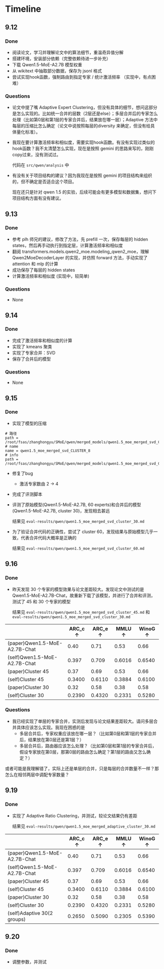 # Timeline
## 9.12
### Done
- 阅读论文，学习并理解论文中的算法细节，重温奇异值分解
- 搭建环境，安装部分依赖（完整依赖待进一步补充）
- 下载 Qwen1.5-MoE-A2.7B 模型权重
- 从 wikitext 中抽取部分数据，保存为 jsonl 格式
- 尝试实现hook函数，强制路由到指定专家 / 统计激活频率 （实现中，有点困难）

### Questions
- 论文中提了嘴 Adaptive Expert Clustering，但没有具体的细节，想问这部分是怎么实现的。比如统一合并的层数（2层还是else）；多层合并后的专家怎么处理（比如第0层和第1层的专家合并后，结果放在哪一层）；Adaptive 方法中每层的压缩比怎么确定（论文中说按照每层的diversity 来确定，但没有给具体量化标准）。

- 我现在要计算激活频率和相似度，需要实现hook函数。有没有实现过类似的hook函数？我不太清楚怎么实现，现在是按照 gemini 的思路来写的，刚刚copy过来，没有测试过。

  代码在 `src/qwen/analysis` 中

- 有没有关于项目结构的建议？因为我现在是按照 gemini 的项目结构来组织的，但不确定是否适合这个项目。

  现在还只是针对 qwen 1.5 的实验，后续可能会有更多模型和数据集，想问下项目结构方面有没有建议。

## 9.13
### Done
- 参考 plh 师兄的建议，修改了方法，先 prefill 一次，保存每层的 hidden states，然后再手动执行到指定层，计算激活频率和相似度
- 翻阅 transformers.models.qwen2_moe.modeling_qwen2_moe，理解 Qwen2MoeDecoderLayer 的实现，并仿照 forward 方法，手动实现了 attention 和 mlp 的计算
- 成功保存了每层的 hidden states
- 计算激活频率和相似度 (实现中，较简单)

### Questions
- None

## 9.14
### Done
- 完成了激活频率和相似度的计算
- 实现了 kmeans 聚类
- 实现了专家合并：SVD 
- 保存了合并后的模型

### Questions
- None


## 9.15
### Done
- 实现了模型的压缩
```
# 路径
path = /root/fsas/zhanghongyu/SMoE/qwen/merged_models/qwen1.5_moe_merged_svd_CLUSTER_8
# name
name = qwen1.5_moe_merged_svd_CLUSTER_8
# info
path = /root/fsas/zhanghongyu/SMoE/qwen/merged_models/qwen1.5_moe_merged_svd_CLUSTER_8/merge_info.json
```
- 修复了bug
  - 激活专家数由 2 -> 4

- 完成了评测脚本
- 评测了原始模型(Qwen1.5-MoE-A2.7B, 60 experts)和合并后的模型(Qwen1.5-MoE-A2.7B, cluster 30)，发现相去甚远

  结果见 `eval-results/qwen/qwen1.5_moe_merged_svd_cluster_30.md`
- 为了验证合并代码的正确性，尝试了 cluster 60，发现结果与原始模型几乎一致，代表合并代码大概率是正确的

  结果见 `eval-results/qwen/qwen1.5_moe_merged_svd_cluster_60.md`


## 9.16
### Done
- 昨天发现 30 个专家的模型效果与论文差距较大。发现论文中测试的是 Qwen1.5-MoE-A2.7B-Chat，故重新下载了该模型，并进行了合并和评测，测试了 45 和 30 个专家的模型

  结果见 `eval-results/qwen/qwen1.5_moe_merged_svd_cluster_45.md` 和 `eval-results/qwen/qwen1.5_moe_merged_svd_cluster_30.md`

||ARC_c ↑|ARC_e ↑|MMLU ↑|WinoG ↑|
|---|---|---|---|---|
|(paper)Qwen1.5-MoE-A2.7B-Chat|0.40|0.71|0.53|0.66|
|(self)Qwen1.5-MoE-A2.7B-Chat|0.397|0.709|0.6016|0.6540|
|(paper)Cluster 45|0.37|0.69|0.53|0.66|
|(self)Cluster 45|0.3400|0.6110|0.3884|0.6100|
|(paper)Cluster 30|0.32|0.58|0.38|0.58|
|(self)Cluster 30|0.2390|0.4320|0.2331|0.5280|

### Questions
- 我已经实现了单层的专家合并，实测后发现与论文结果差距较大。请问多层合并具体应该怎么实现。我现在困惑的是
  - 多层合并后，专家权重应该放在哪一层？（比如第0层和第1层的专家合并后，结果放在第0层还是第1层？）
  - 多层合并后，路由器应该怎么处理？（比如第0层和第1层的专家合并后，假设专家放在第0层，那第0层的路由怎么确定？第1层的路由又怎么确定？）

或者可能是我理解错了，实际上还是单层的合并，只是每层的合并数量不一样？那怎么在相邻两层中调配专家数量？

## 9.19
### Done
- 实现了 Adaptive Ratio Clustering，并测试，较论文结果仍有差距

  结果见 `eval-results/qwen/qwen1.5_moe_merged_adaptive_cluster_30.md`

||ARC_c ↑|ARC_e ↑|MMLU ↑|WinoG ↑|
|---|---|---|---|---|
|(paper)Qwen1.5-MoE-A2.7B-Chat|0.40|0.71|0.53|0.66|
|(self)Qwen1.5-MoE-A2.7B-Chat|0.397|0.709|0.6016|0.6540|
|(paper)Cluster 45|0.37|0.69|0.53|0.66|
|(self)Cluster 45|0.3400|0.6110|0.3884|0.6100|
|(paper)Cluster 30|0.32|0.58|0.38|0.58|
|(self)Cluster 30|0.2390|0.4320|0.2331|0.5280|
|(self)Adaptive 30(2 groups)|0.2650|0.5090|0.2305|0.5390|


## 9.20
### Done
- 调整参数，并测试
